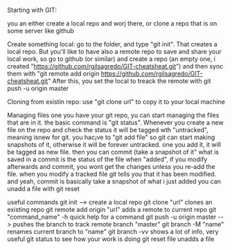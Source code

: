 Starting with GIT:

you an either create a local repo and worj there, or clone a repo that is on some server like github

Create something local:
go to the folder, and type "git init". That creates a local repo. But you'll like to have also a remote repo to save and share your local work, so go to github (or similar)
and create a repo (an empty one, i created "https://github.com/rgilsagredo/GIT-cheatsheat.git") and then sync them with 
"git remote add origin https://github.com/rgilsagredo/GIT-cheatsheat.git"
After this, you set the local to treack the remote with git push -u origin master


Cloning from existin repo:
use "git clone url" to copy it to your local machine


Managing files
one you have your git repo, yu can start managing the files that are in it.  the basic command is "git status". Whenever you create a new file on the repo and check
the status it will be tagged wth "untracked", meaning isnew for git. you hac¡ve to "git add file" so git can start making snapshots of it, otherwise
it will be forever untracked. one you add it, it will be tagged as new file. then you can commit (take a snapshot of it"
what is saved in a commit is the status of the file when "added", if you modify afterwards and commit, you wont get the changes unless you re-add the file.
when you modify a tracked file git tells you that it has been modified.
and yeah, commit is basically take a snapshot of what i just added
you can unadd a file with git reset


useful commands
git init --> create a local repo
git clone "url" clones an existing repo
git remote add origin "url" adds a remote to current repo
git "command_name" -h quick help for a command
git push -u origin master --> pushes the branch to track remote branch "master"
git branch -M "name" renames current branch to "name"
git branch -vv shows a lot of info, very useful
git status to see how your work is doing
git reset file unadds a file